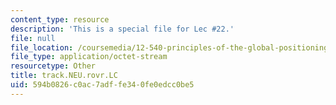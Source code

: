 ```yaml
---
content_type: resource
description: 'This is a special file for Lec #22.'
file: null
file_location: /coursemedia/12-540-principles-of-the-global-positioning-system-spring-2012/594b0826c0ac7adffe340fe0edcc0be5_track.NEU.rovr.LC
file_type: application/octet-stream
resourcetype: Other
title: track.NEU.rovr.LC
uid: 594b0826-c0ac-7adf-fe34-0fe0edcc0be5
---
```

